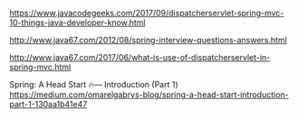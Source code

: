 


https://www.javacodegeeks.com/2017/09/dispatcherservlet-spring-mvc-10-things-java-developer-know.html

http://www.java67.com/2012/08/spring-interview-questions-answers.html

http://www.java67.com/2017/06/what-is-use-of-dispatcherservlet-in-spring-mvc.html

Spring: A Head Start 🔥— Introduction (Part 1)
https://medium.com/omarelgabrys-blog/spring-a-head-start-introduction-part-1-130aa1b41e47